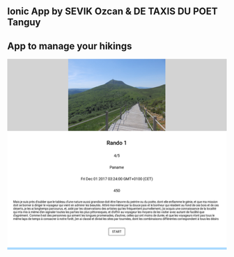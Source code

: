 ## Ionic App by SEVIK Ozcan & DE TAXIS DU POET Tanguy

## App to manage your hikings

![picture](img/screenshot.png)
